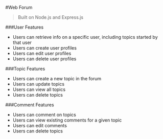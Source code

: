 #Web Forum
> Built on Node.js and Express.js

###User Features
- Users can retrieve info on a specific user, including topics started by that user
- Users can create user profiles
- Users can edit user profiles
- Users can delete user profiles

###Topic Features
- Users can create a new topic in the forum
- Users can update topics
- Users can view all topics
- Users can delete topics

###Comment Features
- Users can comment on topics
- Users can view existing comments for a given topic
- Users can edit comments
- Users can delete topics
